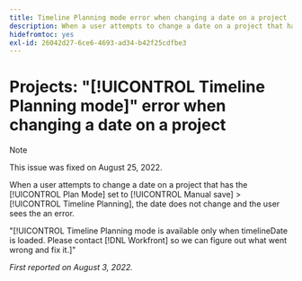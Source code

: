 ```yaml
---
title: Timeline Planning mode error when changing a date on a project
description: When a user attempts to change a date on a project that has the Plan Mode set to Manual save &gt; Timeline Planning, the date does not change and the user sees the an error.
hidefromtoc: yes
exl-id: 26042d27-6ce6-4693-ad34-b42f25cdfbe3
---
```

# Projects: "[!UICONTROL Timeline Planning mode]" error when changing a date on a project

>[!NOTE]
>
>This issue was fixed on August 25, 2022.

When a user attempts to change a date on a project that has the [!UICONTROL Plan Mode] set to [!UICONTROL Manual save] &gt; [!UICONTROL Timeline Planning], the date does not change and the user sees the an error.

"[!UICONTROL Timeline Planning mode is available only when timelineDate is loaded. Please contact [!DNL Workfront] so we can figure out what went wrong and fix it.]"

_First reported on August 3, 2022._
